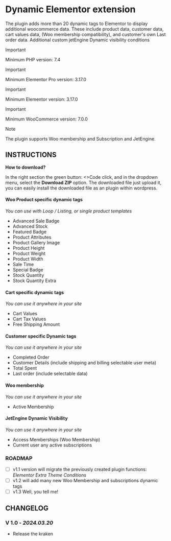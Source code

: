 # Dynamic Elementor extension
The plugin adds more than 20 dynamic tags to Elementor to display additional woocommerce data. These include product data, customer data, cart values data, (Woo membership compatibility), and customer's own Last order data. Additional custom jetEngine Dynamic visibility conditions

> [!IMPORTANT]
> Minimum PHP version: 7.4

> [!IMPORTANT]
> Minimum Elementor Pro version: 3.17.0

> [!IMPORTANT]
> Minimum Elementor version: 3.17.0

> [!IMPORTANT]
> Minimum WooCommerce version: 7.0.0

> [!Note]
> The plugin supports Woo membership and Subscription and JetEngine.

## INSTRUCTIONS

**How to download?**

In the right section the green button: <>Code click, and in the dropdown menu, select the **Download ZIP** option. The downloaded file just upload it, you can easily install the downloaded file as an plugin within wordpress.

#### Woo Product specific dynamic tags
*You can use with Loop / Listing, or single product templates*

* Advanced Sale Badge
* Advanced Stock
* Featured Badge
* Product Attributes
* Product Gallery Image
* Product Height
* Product Weight
* Product Width
* Sale Time
* Special Badge
* Stock Quantity
* Stock Quantity Extra

#### Cart specific dynamic tags
*You can use it anywhere in your site*

* Cart Values
* Cart Tax Values
* Free Shipping Amount

#### Customer specific Dynamic tags
*You can use it anywhere in your site*

* Completed Order
* Customer Details (include shipping and billing selectable user meta)
* Total Spent
* Last order (include selectable data)

#### Woo membership
*You can use it anywhere in your site*

* Active Membership

#### JetEngine Dynamic Visibility
*You can use it anywhere in your site*

* Access Memberships (Woo Membership)
* Current user any active subscriptions

### ROADMAP

- [ ] v1.1 version will migrate the previously created plugin functions: *Elementor Extra Theme Conditions*
- [ ] v1.2 will add many new Woo Membership and subscriptions dynamic tags
- [ ] v1.3 Well, you tell me!

## CHANGELOG

### V 1.0 - *2024.03.20*

* Release the kraken

